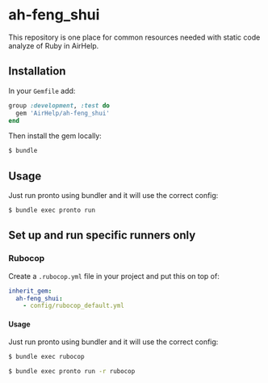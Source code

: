 # ah-feng_shui

This repository is one place for common resources needed with static code analyze of Ruby in AirHelp.

## Installation

In your `Gemfile` add:

```ruby
group :development, :test do
  gem 'AirHelp/ah-feng_shui'
end
```

Then install the gem locally:

```bash
$ bundle 
```

## Usage

Just run pronto using bundler and it will use the correct config:

```bash
$ bundle exec pronto run
```

## Set up and run specific runners only

### Rubocop

Create a `.rubocop.yml` file in your project and put this on top of:

```yml
inherit_gem:
  ah-feng_shui:
    - config/rubocop_default.yml
```

#### Usage

Just run pronto using bundler and it will use the correct config:

```bash
$ bundle exec rubocop
```

```bash
$ bundle exec pronto run -r rubocop
```
